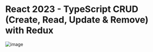 # React 2023 - TypeScript CRUD (Create, Read, Update & Remove) with Redux

![image](https://github.com/pGarciaAndres/react-2023/assets/30140745/d164b536-02f5-4adf-963a-a8e19490f59b)
